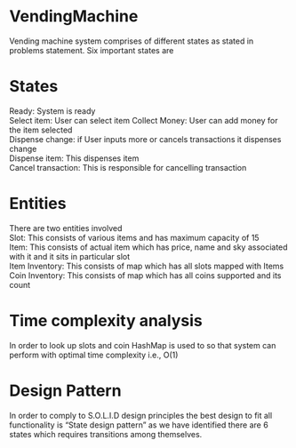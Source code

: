 # VendingMachine
Vending machine system comprises of different states as stated in problems statement. Six important states are

# States
Ready: System is ready <br />
Select item: User can select item
Collect Money: User can add money for the item selected <br />
Dispense change: if User inputs more or cancels transactions it dispenses change <br />
Dispense item: This dispenses item <br />
Cancel transaction: This is responsible for cancelling transaction <br />
 
# Entities
There are two entities involved <br />
Slot: This consists of various items and has maximum capacity of 15 <br />
Item: This consists of actual item which has price, name and sky associated with it and it sits in particular slot <br />
Item Inventory: This consists of map which has all slots mapped with Items <br />
Coin Inventory: This consists of map which has all coins supported and its count <br />

# Time complexity analysis
In order to look up slots and coin HashMap is used to so that system can perform with optimal time complexity i.e., O(1)

# Design Pattern
In order to comply to S.O.L.I.D design principles the best design to fit all functionality is “State design pattern” as we have identified there are 6 states which requires transitions among themselves.
